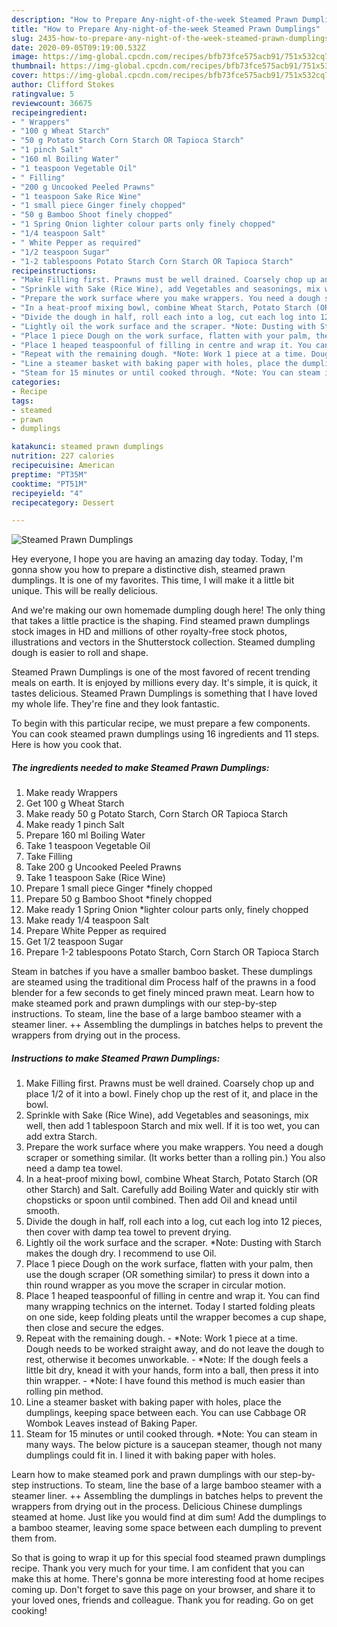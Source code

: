 ```yaml
---
description: "How to Prepare Any-night-of-the-week Steamed Prawn Dumplings"
title: "How to Prepare Any-night-of-the-week Steamed Prawn Dumplings"
slug: 2435-how-to-prepare-any-night-of-the-week-steamed-prawn-dumplings
date: 2020-09-05T09:19:00.532Z
image: https://img-global.cpcdn.com/recipes/bfb73fce575acb91/751x532cq70/steamed-prawn-dumplings-recipe-main-photo.jpg
thumbnail: https://img-global.cpcdn.com/recipes/bfb73fce575acb91/751x532cq70/steamed-prawn-dumplings-recipe-main-photo.jpg
cover: https://img-global.cpcdn.com/recipes/bfb73fce575acb91/751x532cq70/steamed-prawn-dumplings-recipe-main-photo.jpg
author: Clifford Stokes
ratingvalue: 5
reviewcount: 36675
recipeingredient:
- " Wrappers"
- "100 g Wheat Starch"
- "50 g Potato Starch Corn Starch OR Tapioca Starch"
- "1 pinch Salt"
- "160 ml Boiling Water"
- "1 teaspoon Vegetable Oil"
- " Filling"
- "200 g Uncooked Peeled Prawns"
- "1 teaspoon Sake Rice Wine"
- "1 small piece Ginger finely chopped"
- "50 g Bamboo Shoot finely chopped"
- "1 Spring Onion lighter colour parts only finely chopped"
- "1/4 teaspoon Salt"
- " White Pepper as required"
- "1/2 teaspoon Sugar"
- "1-2 tablespoons Potato Starch Corn Starch OR Tapioca Starch"
recipeinstructions:
- "Make Filling first. Prawns must be well drained. Coarsely chop up and place 1/2 of it into a bowl. Finely chop up the rest of it, and place in the bowl."
- "Sprinkle with Sake (Rice Wine), add Vegetables and seasonings, mix well, then add 1 tablespoon Starch and mix well. If it is too wet, you can add extra Starch."
- "Prepare the work surface where you make wrappers. You need a dough scraper or something similar. (It works better than a rolling pin.) You also need a damp tea towel."
- "In a heat-proof mixing bowl, combine Wheat Starch, Potato Starch (OR other Starch) and Salt. Carefully add Boiling Water and quickly stir with chopsticks or spoon until combined. Then add Oil and knead until smooth."
- "Divide the dough in half, roll each into a log, cut each log into 12 pieces, then cover with damp tea towel to prevent drying."
- "Lightly oil the work surface and the scraper. *Note: Dusting with Starch makes the dough dry. I recommend to use Oil."
- "Place 1 piece Dough on the work surface, flatten with your palm, then use the dough scraper (OR something similar) to press it down into a thin round wrapper as you move the scraper in circular motion."
- "Place 1 heaped teaspoonful of filling in centre and wrap it. You can find many wrapping technics on the internet. Today I started folding pleats on one side, keep folding pleats until the wrapper becomes a cup shape, then close and secure the edges."
- "Repeat with the remaining dough. *Note: Work 1 piece at a time. Dough needs to be worked straight away, and do not leave the dough to rest, otherwise it becomes unworkable. *Note: If the dough feels a little bit dry, knead it with your hands, form into a ball, then press it into thin wrapper. *Note: I have found this method is much easier than rolling pin method."
- "Line a steamer basket with baking paper with holes, place the dumplings, keeping space between each. You can use Cabbage OR Wombok Leaves instead of Baking Paper."
- "Steam for 15 minutes or until cooked through. *Note: You can steam in many ways. The below picture is a saucepan steamer, though not many dumplings could fit in. I lined it with baking paper with holes."
categories:
- Recipe
tags:
- steamed
- prawn
- dumplings

katakunci: steamed prawn dumplings 
nutrition: 227 calories
recipecuisine: American
preptime: "PT35M"
cooktime: "PT51M"
recipeyield: "4"
recipecategory: Dessert

---
```



![Steamed Prawn Dumplings](https://img-global.cpcdn.com/recipes/bfb73fce575acb91/751x532cq70/steamed-prawn-dumplings-recipe-main-photo.jpg)

Hey everyone, I hope you are having an amazing day today. Today, I'm gonna show you how to prepare a distinctive dish, steamed prawn dumplings. It is one of my favorites. This time, I will make it a little bit unique. This will be really delicious.

And we&#39;re making our own homemade dumpling dough here! The only thing that takes a little practice is the shaping. Find steamed prawn dumplings stock images in HD and millions of other royalty-free stock photos, illustrations and vectors in the Shutterstock collection. Steamed dumpling dough is easier to roll and shape.

Steamed Prawn Dumplings is one of the most favored of recent trending meals on earth. It is enjoyed by millions every day. It's simple, it is quick, it tastes delicious. Steamed Prawn Dumplings is something that I have loved my whole life. They're fine and they look fantastic.


To begin with this particular recipe, we must prepare a few components. You can cook steamed prawn dumplings using 16 ingredients and 11 steps. Here is how you cook that.

<!--inarticleads1-->

##### The ingredients needed to make Steamed Prawn Dumplings:

1. Make ready  Wrappers
1. Get 100 g Wheat Starch
1. Make ready 50 g Potato Starch, Corn Starch OR Tapioca Starch
1. Make ready 1 pinch Salt
1. Prepare 160 ml Boiling Water
1. Take 1 teaspoon Vegetable Oil
1. Take  Filling
1. Take 200 g Uncooked Peeled Prawns
1. Take 1 teaspoon Sake (Rice Wine)
1. Prepare 1 small piece Ginger *finely chopped
1. Prepare 50 g Bamboo Shoot *finely chopped
1. Make ready 1 Spring Onion *lighter colour parts only, finely chopped
1. Make ready 1/4 teaspoon Salt
1. Prepare  White Pepper as required
1. Get 1/2 teaspoon Sugar
1. Prepare 1-2 tablespoons Potato Starch, Corn Starch OR Tapioca Starch


Steam in batches if you have a smaller bamboo basket. These dumplings are steamed using the traditional dim Process half of the prawns in a food blender for a few seconds to get finely minced prawn meat. Learn how to make steamed pork and prawn dumplings with our step-by-step instructions. To steam, line the base of a large bamboo steamer with a steamer liner. ++ Assembling the dumplings in batches helps to prevent the wrappers from drying out in the process. 

<!--inarticleads2-->

##### Instructions to make Steamed Prawn Dumplings:

1. Make Filling first. Prawns must be well drained. Coarsely chop up and place 1/2 of it into a bowl. Finely chop up the rest of it, and place in the bowl.
1. Sprinkle with Sake (Rice Wine), add Vegetables and seasonings, mix well, then add 1 tablespoon Starch and mix well. If it is too wet, you can add extra Starch.
1. Prepare the work surface where you make wrappers. You need a dough scraper or something similar. (It works better than a rolling pin.) You also need a damp tea towel.
1. In a heat-proof mixing bowl, combine Wheat Starch, Potato Starch (OR other Starch) and Salt. Carefully add Boiling Water and quickly stir with chopsticks or spoon until combined. Then add Oil and knead until smooth.
1. Divide the dough in half, roll each into a log, cut each log into 12 pieces, then cover with damp tea towel to prevent drying.
1. Lightly oil the work surface and the scraper. *Note: Dusting with Starch makes the dough dry. I recommend to use Oil.
1. Place 1 piece Dough on the work surface, flatten with your palm, then use the dough scraper (OR something similar) to press it down into a thin round wrapper as you move the scraper in circular motion.
1. Place 1 heaped teaspoonful of filling in centre and wrap it. You can find many wrapping technics on the internet. Today I started folding pleats on one side, keep folding pleats until the wrapper becomes a cup shape, then close and secure the edges.
1. Repeat with the remaining dough. - *Note: Work 1 piece at a time. Dough needs to be worked straight away, and do not leave the dough to rest, otherwise it becomes unworkable. - *Note: If the dough feels a little bit dry, knead it with your hands, form into a ball, then press it into thin wrapper. - *Note: I have found this method is much easier than rolling pin method.
1. Line a steamer basket with baking paper with holes, place the dumplings, keeping space between each. You can use Cabbage OR Wombok Leaves instead of Baking Paper.
1. Steam for 15 minutes or until cooked through. *Note: You can steam in many ways. The below picture is a saucepan steamer, though not many dumplings could fit in. I lined it with baking paper with holes.


Learn how to make steamed pork and prawn dumplings with our step-by-step instructions. To steam, line the base of a large bamboo steamer with a steamer liner. ++ Assembling the dumplings in batches helps to prevent the wrappers from drying out in the process. Delicious Chinese dumplings steamed at home. Just like you would find at dim sum! Add the dumplings to a bamboo steamer, leaving some space between each dumpling to prevent them from. 

So that is going to wrap it up for this special food steamed prawn dumplings recipe. Thank you very much for your time. I am confident that you can make this at home. There's gonna be more interesting food at home recipes coming up. Don't forget to save this page on your browser, and share it to your loved ones, friends and colleague. Thank you for reading. Go on get cooking!

